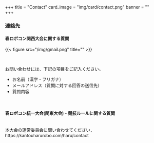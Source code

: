 +++
title = "Contact"
card_image =  "img/card/contact.png"
banner = ""
+++

### 連絡先
#### 春ロボコン関西大会に関する質問
{{< figure src="/img/gmail.png" title="" >}}

<br>

お問い合わせには、下記の項目をご記入ください。  

- お名前（漢字・フリガナ）  
- メールアドレス（質問に対する回答の送信先）  
- 質問内容  

<br>

#### 春ロボコン統一大会(関東大会)・競技ルールに関する質問
<br>
本大会の運営委員会に問い合わせてください．  
<br>
https://kantouharurobo.com/haru/contact